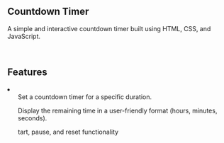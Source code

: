 <h2>Countdown Timer</h2>
<p>A simple and interactive countdown timer built using HTML, CSS, and JavaScript.</p><br>
<h2>Features</h2>
<li>
  <ul>Set a countdown timer for a specific duration.</ul>
  <ul>Display the remaining time in a user-friendly format (hours, minutes, seconds).</ul>
  <ul>tart, pause, and reset functionality</ul>
</li>
